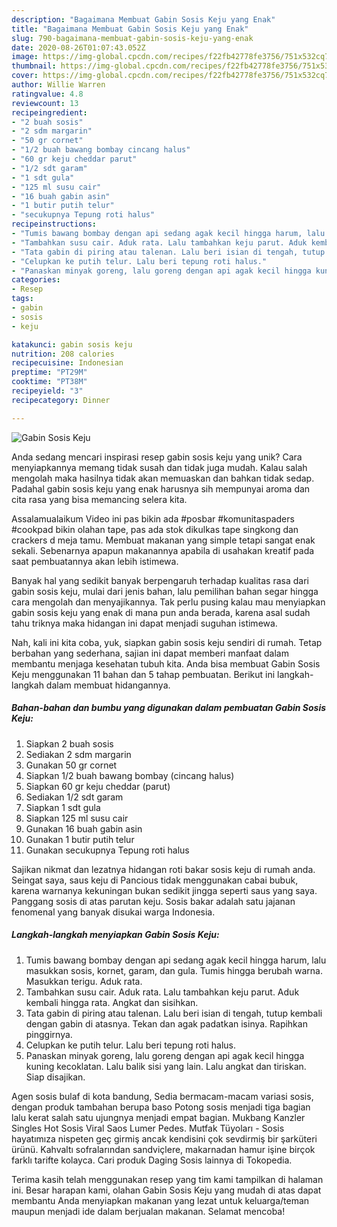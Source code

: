 ```yaml
---
description: "Bagaimana Membuat Gabin Sosis Keju yang Enak"
title: "Bagaimana Membuat Gabin Sosis Keju yang Enak"
slug: 790-bagaimana-membuat-gabin-sosis-keju-yang-enak
date: 2020-08-26T01:07:43.052Z
image: https://img-global.cpcdn.com/recipes/f22fb42778fe3756/751x532cq70/gabin-sosis-keju-foto-resep-utama.jpg
thumbnail: https://img-global.cpcdn.com/recipes/f22fb42778fe3756/751x532cq70/gabin-sosis-keju-foto-resep-utama.jpg
cover: https://img-global.cpcdn.com/recipes/f22fb42778fe3756/751x532cq70/gabin-sosis-keju-foto-resep-utama.jpg
author: Willie Warren
ratingvalue: 4.8
reviewcount: 13
recipeingredient:
- "2 buah sosis"
- "2 sdm margarin"
- "50 gr cornet"
- "1/2 buah bawang bombay cincang halus"
- "60 gr keju cheddar parut"
- "1/2 sdt garam"
- "1 sdt gula"
- "125 ml susu cair"
- "16 buah gabin asin"
- "1 butir putih telur"
- "secukupnya Tepung roti halus"
recipeinstructions:
- "Tumis bawang bombay dengan api sedang agak kecil hingga harum, lalu masukkan sosis, kornet, garam, dan gula. Tumis hingga berubah warna. Masukkan terigu. Aduk rata."
- "Tambahkan susu cair. Aduk rata. Lalu tambahkan keju parut. Aduk kembali hingga rata. Angkat dan sisihkan."
- "Tata gabin di piring atau talenan. Lalu beri isian di tengah, tutup kembali dengan gabin di atasnya. Tekan dan agak padatkan isinya. Rapihkan pinggirnya."
- "Celupkan ke putih telur. Lalu beri tepung roti halus."
- "Panaskan minyak goreng, lalu goreng dengan api agak kecil hingga kuning kecoklatan. Lalu balik sisi yang lain. Lalu angkat dan tiriskan. Siap disajikan."
categories:
- Resep
tags:
- gabin
- sosis
- keju

katakunci: gabin sosis keju 
nutrition: 208 calories
recipecuisine: Indonesian
preptime: "PT29M"
cooktime: "PT38M"
recipeyield: "3"
recipecategory: Dinner

---
```



![Gabin Sosis Keju](https://img-global.cpcdn.com/recipes/f22fb42778fe3756/751x532cq70/gabin-sosis-keju-foto-resep-utama.jpg)

Anda sedang mencari inspirasi resep gabin sosis keju yang unik? Cara menyiapkannya memang tidak susah dan tidak juga mudah. Kalau salah mengolah maka hasilnya tidak akan memuaskan dan bahkan tidak sedap. Padahal gabin sosis keju yang enak harusnya sih mempunyai aroma dan cita rasa yang bisa memancing selera kita.

Assalamualaikum Video ini pas bikin ada #posbar #komunitaspaders #cookpad bikin olahan tape, pas ada stok dikulkas tape singkong dan crackers d meja tamu. Membuat makanan yang simple tetapi sangat enak sekali. Sebenarnya apapun makanannya apabila di usahakan kreatif pada saat pembuatannya akan lebih istimewa.

Banyak hal yang sedikit banyak berpengaruh terhadap kualitas rasa dari gabin sosis keju, mulai dari jenis bahan, lalu pemilihan bahan segar hingga cara mengolah dan menyajikannya. Tak perlu pusing kalau mau menyiapkan gabin sosis keju yang enak di mana pun anda berada, karena asal sudah tahu triknya maka hidangan ini dapat menjadi suguhan istimewa.


Nah, kali ini kita coba, yuk, siapkan gabin sosis keju sendiri di rumah. Tetap berbahan yang sederhana, sajian ini dapat memberi manfaat dalam membantu menjaga kesehatan tubuh kita. Anda bisa membuat Gabin Sosis Keju menggunakan 11 bahan dan 5 tahap pembuatan. Berikut ini langkah-langkah dalam membuat hidangannya.

<!--inarticleads1-->

##### Bahan-bahan dan bumbu yang digunakan dalam pembuatan Gabin Sosis Keju:

1. Siapkan 2 buah sosis
1. Sediakan 2 sdm margarin
1. Gunakan 50 gr cornet
1. Siapkan 1/2 buah bawang bombay (cincang halus)
1. Siapkan 60 gr keju cheddar (parut)
1. Sediakan 1/2 sdt garam
1. Siapkan 1 sdt gula
1. Siapkan 125 ml susu cair
1. Gunakan 16 buah gabin asin
1. Gunakan 1 butir putih telur
1. Gunakan secukupnya Tepung roti halus


Sajikan nikmat dan lezatnya hidangan roti bakar sosis keju di rumah anda. Seingat saya, saus keju di Pancious tidak menggunakan cabai bubuk, karena warnanya kekuningan bukan sedikit jingga seperti saus yang saya. Panggang sosis di atas parutan keju. Sosis bakar adalah satu jajanan fenomenal yang banyak disukai warga Indonesia. 

<!--inarticleads2-->

##### Langkah-langkah menyiapkan Gabin Sosis Keju:

1. Tumis bawang bombay dengan api sedang agak kecil hingga harum, lalu masukkan sosis, kornet, garam, dan gula. Tumis hingga berubah warna. Masukkan terigu. Aduk rata.
1. Tambahkan susu cair. Aduk rata. Lalu tambahkan keju parut. Aduk kembali hingga rata. Angkat dan sisihkan.
1. Tata gabin di piring atau talenan. Lalu beri isian di tengah, tutup kembali dengan gabin di atasnya. Tekan dan agak padatkan isinya. Rapihkan pinggirnya.
1. Celupkan ke putih telur. Lalu beri tepung roti halus.
1. Panaskan minyak goreng, lalu goreng dengan api agak kecil hingga kuning kecoklatan. Lalu balik sisi yang lain. Lalu angkat dan tiriskan. Siap disajikan.


Agen sosis bulaf di kota bandung, Sedia bermacam-macam variasi sosis, dengan produk tambahan berupa baso Potong sosis menjadi tiga bagian lalu kerat salah satu ujungnya menjadi empat bagian. Mukbang Kanzler Singles Hot Sosis Viral Saos Lumer Pedes. Mutfak Tüyoları - Sosis hayatımıza nispeten geç girmiş ancak kendisini çok sevdirmiş bir şarküteri ürünü. Kahvaltı sofralarından sandviçlere, makarnadan hamur işine birçok farklı tarifte kolayca. Cari produk Daging Sosis lainnya di Tokopedia. 

Terima kasih telah menggunakan resep yang tim kami tampilkan di halaman ini. Besar harapan kami, olahan Gabin Sosis Keju yang mudah di atas dapat membantu Anda menyiapkan makanan yang lezat untuk keluarga/teman maupun menjadi ide dalam berjualan makanan. Selamat mencoba!
